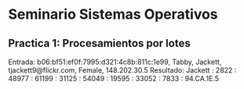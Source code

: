 # Seminario Sistemas Operativos

## Practica 1: Procesamientos por lotes

<p>
  Entrada: 
    b06:bf51:ef0f:7995:d321:4c8b:811c:1e99, Tabby, Jackett, tjackett9@flickr.com, Female, 148.202.30.5 
  Resultado:
    Jackett : 2822 : 48977 : 61199 : 31125 : 54049 : 19595 : 33052 : 7833 : 94.CA.1E.5
</p>
